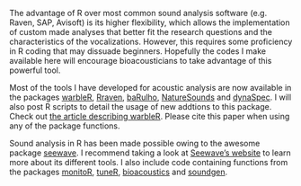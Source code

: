 The advantage of R over most common sound analysis software (e.g. Raven, SAP, Avisoft) is its higher flexibility, which allows the implementation of custom made analyses that better fit the research questions and the characteristics of the vocalizations. However, this requires some proficiency in R coding that may dissuade beginners. Hopefully the codes I make available here will encourage bioacousticians to take advantage of this powerful tool.

Most of the tools I have developed for acoustic analysis are now available in the packages [warbleR](https://cran.r-project.org/package=warbleR),  [Rraven](https://cran.r-project.org/package=Rraven), [baRulho](https://cran.r-project.org/package=baRulho), [NatureSounds](https://cran.r-project.org/package=NatureSounds) and [dynaSpec](https://marce10.github.io/dynaSpec/). I will also post R scripts to detail the usage of new addtions to this package. Check out [the article describing warbleR](http://onlinelibrary.wiley.com/doi/10.1111/2041-210X.12624/full). Please cite this paper when using any of the package functions.

Sound analysis in R has been made possible owing to the awesome package [seewave](https://cran.r-project.org/package=seewave). I recommend taking a look at [Seewave’s website](http://rug.mnhn.fr/seewave) to learn more about its different tools. I also include code containing functions from the packages [monitoR](https://cran.r-project.org/package=monitoR), [tuneR](https://cran.r-project.org/package=tuneR), [bioacoustics](https://cran.r-project.org/package=bioacoustics) and [soundgen](https://cran.r-project.org/package=soundgen).
